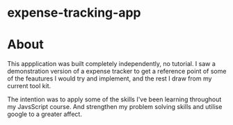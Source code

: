 # expense-tracking-app

# About

This appplication was built completely independently, no tutorial. I saw a demonstration version of a expense tracker to get a reference point of some of the feautures I would try and implement, and the rest I draw from my current tool kit. 

The intention was to apply some of the skills I've been learning throughout my JavsScript course. And strengthen my problem solving skills and utilise google to a greater affect. 
